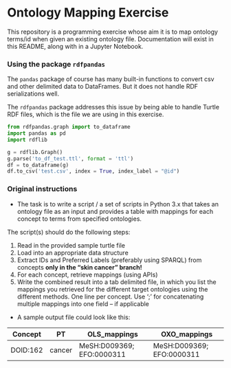 # Ontology Mapping Exercise

This repository is a programming exercise whose aim it is to map ontology terms/id when given an existing ontology file. Documentation will exist in this README, along with in a Jupyter Notebook.  

### Using the package `rdfpandas` 

The `pandas` package of course has many built-in functions to convert csv and other delimited data to DataFrames. But it does not handle RDF serializations well.  

The `rdfpandas` package addresses this issue by being able to handle Turtle RDF files, which is the file we are using in this exercise.  

```python
from rdfpandas.graph import to_dataframe
import pandas as pd
import rdflib

g = rdflib.Graph()
g.parse('to_df_test.ttl', format = 'ttl')
df = to_dataframe(g)
df.to_csv('test.csv', index = True, index_label = "@id")
```

### Original instructions 

* The task is to write a script / a set of scripts in Python 3.x that takes an ontology file as an input and  provides a table with mappings for each concept to terms from specified ontologies. 

The script(s) should do the following steps: 
  1. Read in the provided sample turtle file 
  2. Load into an appropriate data structure
  3. Extract IDs and Preferred Labels (preferably using SPARQL) from concepts **only in the “skin  cancer” branch!**
  4. For each concept, retrieve mappings (using APIs)
  5. Write the combined result into a tab delimited file, in which you list the mappings you retrieved for the different target ontologies using the different methods. One line per concept. Use ‘;’ for concatenating multiple mappings into one field – if applicable
* A sample output file could look like this: 


| Concept | PT | OLS_mappings | OXO_mappings |
| ------- | -- | ------------ | ------------ | 
| DOID:162 | cancer | MeSH:D009369; EFO:0000311 | MeSH:D009369; EFO:0000311 |

